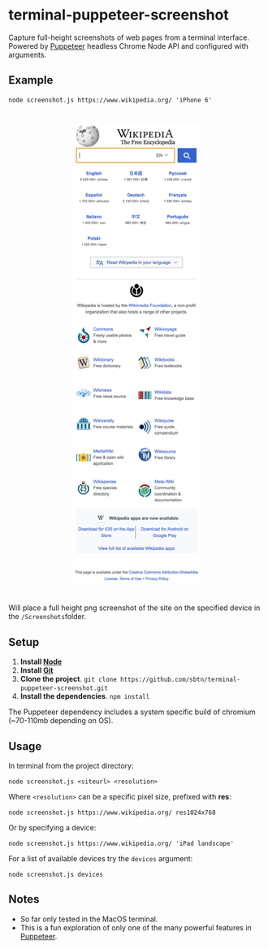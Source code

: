 # terminal-puppeteer-screenshot

Capture full-height screenshots of web pages from a terminal interface.
Powered by [Puppeteer](https://github.com/GoogleChrome/puppeteer) headless Chrome Node API and configured with arguments.

## Example
```
node screenshot.js https://www.wikipedia.org/ 'iPhone 6'
```

<img src="Screenshots/www_wikipedia_org__iPhone_6.png" width="250" alt="iPhone 6 screenshot of wikipedia" style="display:block; margin: 40px auto;">

Will place a full height png screenshot of the site on the specified device in the `/Screenshots`folder.

## Setup
1. **Install [Node](https://nodejs.org)**
2. **Install [Git](https://git-scm.com/downloads)**
3. **Clone the project**. `git clone https://github.com/sbtn/terminal-puppeteer-screenshot.git`
3. **Install the dependencies**. `npm install`

The Puppeteer dependency includes a system specific build of chromium (~70-110mb depending on OS).

## Usage
In terminal from the project directory:
```
node screenshot.js <siteurl> <resolution>
```

Where `<resolution>` can be a specific pixel size, prefixed with **res**:

```
node screenshot.js https://www.wikipedia.org/ res1024x768
```

Or by specifying a device:

```
node screenshot.js https://www.wikipedia.org/ 'iPad landscape'
```

For a list of available devices try the `devices` argument:

```
node screenshot.js devices
```

## Notes
- So far only tested in the MacOS terminal.
- This is a fun exploration of only one of the many powerful features in [Puppeteer](https://github.com/GoogleChrome/puppeteer).
